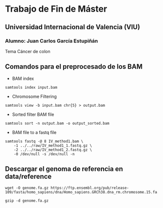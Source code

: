 # Trabajo de Fin de Máster

## Universidad Internacional de Valencia (VIU)

### Alumno: Juan Carlos García Estupiñán

Tema Cáncer de colon

## Comandos para el preprocesado de los BAM

* BAM index

``` 
samtools index input.bam
```

* Chromosome Filtering

```
samtools view -b input.bam chr{5} > output.bam
```

* Sorted filter BAM file

```
samtools sort -n output.bam -o output_sorted.bam
```

* BAM file to a fastq file

```
samtools fastq -@ 8 IV_method1.bam \
    -1 ../../raw/IV_method1_1.fastq.gz \
    -2 ../../raw/IV_method1_2.fastq.gz \
    -0 /dev/null -s /dev/null -n
```

## Descargar el genoma de referencia en data/reference

```
wget -O genome.fa.gz https://ftp.ensembl.org/pub/release-109/fasta/homo_sapiens/dna/Homo_sapiens.GRCh38.dna_rm.chromosome.15.fa.gz

gzip -d genome.fa.gz
```
